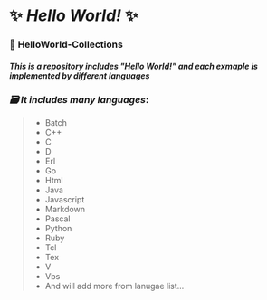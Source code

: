 # ✨ _Hello World!_ ✨
### 📔 **HelloWorld-Collections**
#### _This is a repository includes "Hello World!" and each exmaple is implemented by different languages_

### *🗃 It includes many languages*:
> - Batch
> - C++
> - C
> - D
> - Erl
> - Go
> - Html
> - Java
> - Javascript
> - Markdown
> - Pascal
> - Python
> - Ruby
> - Tcl
> - Tex
> - V
> - Vbs
> - And will add more from lanugae list...

